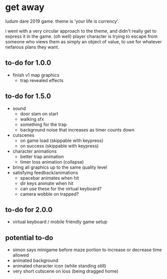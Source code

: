 # get away
ludum dare 2019 game. theme is 'your life is currency'.

i went with a very circular approach to the theme, and didn't really get to express it in the game. (oh well) player character is trying to escape from someone who views them as simply an object of value, to use for whatever nefarous plans they want.

## to-do for 1.0.0
* finish v1 map graphics
   - trap revealed effects

## to-do for 1.5.0
* sound
  - door slam on start
  - walking sfx
  - something for the trap
  - background noise that increases as timer counts down
* cutscenes
  - on game load (skippable with keypress)
  - on success (skippable with keypress)
* character animations
  - better trap animation
  - timer loss animation (collapse)  
* bring all graphics up to the same quality level
* satisfying feedback/animations
  - spacebar animates when hit 
  - dir keys animate when hit
  - can use these for the virtual keyboard?
  - camera wobble on trapped? 

## to-do for 2.0.0
* virtual keyboard / mobile friendly game setup

## potential to-do
* simon says minigame before maze portion to increase or decrease time allowed
* animated background
* animated character icon (while standing still)
* very short cutscene on loss (being dragged home)
